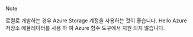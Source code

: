 >[!Note]
> 로컬로 개발하는 경우 Azure Storage 계정을 사용하는 것이 좋습니다. Hello Azure 저장소 에뮬레이터를 사용 하 여 Azure 함수 도구에서 지원 되지 않습니다.
